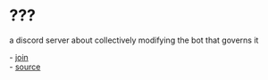 <h1 id="server-name">???</h1>

a discord server about collectively modifying the bot that governs it

\- [join](https://discord.gg/j5cs9MZJkT)  
\- [source](https://github.com/cosmicoptima/dictator)  

<script>
  function randomChoice(array) { return array[Math.floor(Math.random() * array.length)] }
  document.getElementById("server-name").innerHTML =
    randomChoice(["dict",
                  "dictator",
                  "i hate you",
                  "placeholder name please please change",
                  "pnppc",
                  "qmjalpogftroml",
                  "quit my job"])
</script>
